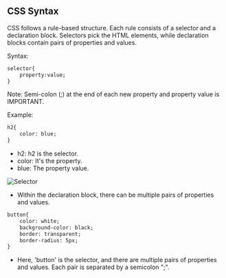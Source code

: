 ## CSS Syntax

CSS follows a rule-based structure. Each rule consists of a selector and a declaration block. Selectors pick the HTML elements, while declaration blocks contain pairs of properties and values.

Syntax:
```html
selector{
    property:value;
}
```

Note: Semi-colon (;) at the end of each new property and property value is IMPORTANT.

Example:

```html
h2{
    color: blue;
}
```

* h2: h2 is the selector.
* color: It's the property.
* blue: The property value.

![Selector](/web-developer/02_CSS/images/selector.png)

* Within the declaration block, there can be multiple pairs of properties and values.

```html
button{
    color: white;
    background-color: black;
    border: transparent;
    border-radius: 5px;
}
```

* Here, 'button' is the selector, and there are multiple pairs of properties and values. Each pair is separated by a semicolon ";".







